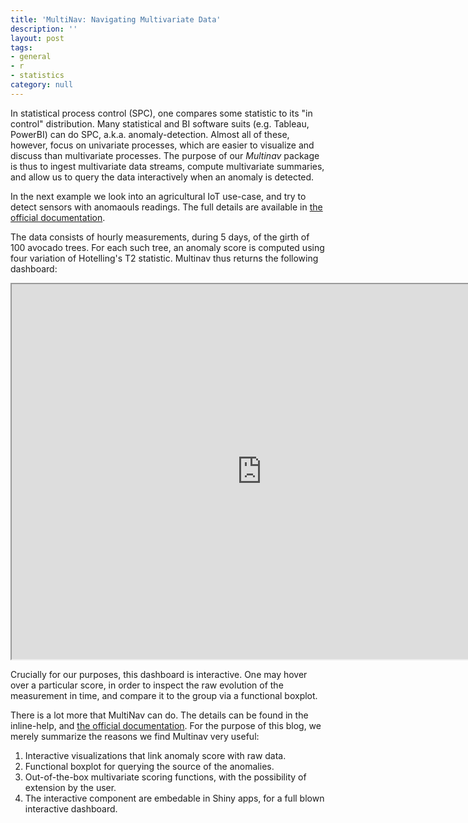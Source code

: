 ```yaml
---
title: 'MultiNav: Navigating Multivariate Data'
description: ''
layout: post
tags:
- general
- r
- statistics
category: null
---
```


In statistical process control (SPC), one compares some statistic to its "in control" distribution. 
Many statistical and BI software suits (e.g. Tableau, PowerBI) can do SPC, a.k.a. anomaly-detection.
Almost all of these, however, focus on univariate processes, which are easier to visualize and discuss than multivariate processes.
The purpose of our _Multinav_ package is thus to ingest multivariate data streams, compute multivariate summaries, and allow us to query the data interactively when an anomaly is detected. 

In the next example we look into an agricultural IoT use-case, and try to detect sensors with anomaouls readings. 
The full details are available in [the official documentation](https://efratvil.github.io/MultiNav/Documentation/).

The data consists of hourly measurements, during 5 days, of the girth of 100 avocado trees. 
For each such tree, an anomaly score is computed using four variation of Hotelling's T2 statistic.
Multinav thus returns the following dashboard:

<iframe src="http://efratvil.github.io/demos/MultiNav/MultiNav_simple_demo.html" width="800" height="600"></iframe>

Crucially for our purposes, this dashboard is interactive.
One may hover over a particular score, in order to inspect the raw evolution of the measurement in time, and compare it to the group via a functional boxplot. 

There is a lot more that MultiNav can do.
The details can be found in the inline-help, and [the official documentation](https://efratvil.github.io/MultiNav/Documentation/).
For the purpose of this blog, we merely summarize the reasons we find Multinav very useful:

1. Interactive visualizations that link anomaly score with raw data. 
2. Functional boxplot for querying the source of the anomalies. 
3. Out-of-the-box multivariate scoring functions, with the possibility of extension by the user. 
4. The interactive component are embedable in Shiny apps, for a full blown interactive dashboard. 




